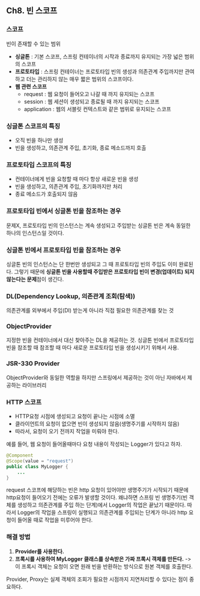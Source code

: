 ## Ch8. 빈 스코프
### 스코프
빈이 존재할 수 있는 범위

* **싱글톤** : 기본 스코프, 스프링 컨테이너의 시작과 종료까지 유지되는 가장 넓은 범위의 스코프
* **프로토타입** : 스프링 컨테이너는 프로토타입 빈의 생성과 의존관계 주입까지만 관여하고 더는 관리하지 않는 매우 짧은 범위의 스코프이다.
* **웹 관련 스코프**
  * request : 웹 요청이 들어오고 나갈 때 까지 유지되는 스코프
  *  session : 웹 세션이 생성되고 종료될 때 까지 유지되는 스코프
  *  application : 웹의 서블릿 컨텍스트와 같은 범위로 유지되는 스코프 

### 싱글톤 스코프의 특징
* 오직 빈을 하나만 생성
* 빈을 생성하고, 의존관계 주입, 초기화, 종료 메소드까지 호출

### 프로토타입 스코프의 특징
* 컨테이너에게 빈을 요청할 때 마다 항상 새로운 빈을 생성
* 빈을 생성하고, 의존관계 주입, 초기화까지만 처리
* 종료 메소드가 호출되지 않음

### 프로토타입 빈에서 싱글톤 빈을 참조하는 경우
문제X, 프로토타입 빈의 인스턴스는 계속 생성되고 주입받는 싱글톤 빈은 계속 동일한 하나의 인스턴스일 것이다.

### 싱글톤 빈에서 프로토타입 빈을 참조하는 경우
싱글톤 빈의 인스턴스는 단 한번만 생성되고 그 때 프로토타입 빈의 주입도 이미 완료된다. 그렇기 때문에 **싱글톤 빈을 사용할때 주입받은 프로토타입 빈이 변경(업데이트) 되지 않는다는 문제**점이 생긴다.

### DL(Dependency Lookup, 의존관계 조회(탐색))
의존관계를 외부에서 주입(DI) 받는게 아니라 직접 필요한 의존관계를 찾는 것

### ObjectProvider
지정한 빈을 컨테이너에서 대신 찾아주는 DL을 제공하는 것. 싱글톤 빈에서 프로토타입 빈을 참조할 때 참조할 때 마다 새로운 프로토타입 빈을 생성시키기 위해서 사용. 

### JSR-330 Provider
ObjectProvider와 동일한 역할을 하지만 스프링에서 제공하는 것이 아닌 자바에서 제공하는 라이브러리

### HTTP 스코프
* HTTP요청 시점에 생성되고 요청이 끝나는 시점에 소멸
* 클라이언트의 요청이 없으면 빈이 생성되지 않음(생명주기를 시작하지 않음)
* 따라서, 요청이 오기 전까지 작업을 미뤄야 한다.

예를 들어, 웹 요청이 들어올때마다 요청 내용이 작성되는 Logger가 있다고 하자. 
```java
@Component
@Scope(value = "request")
public class MyLogger {
    ...
}
```
request 스코프에 해당하는 빈은 http 요청이 있어야만 생명주기가 시작되기 때문에 http요청이 들어오기 전에는 오류가 발생할 것이다. 왜냐하면 스프링 빈 생명주기(빈 객체를 생성하고 의존관계를 주입 하는 단계)에서 Logger의 작업은 끝났기 때문이다. 따라서 Logger의 작업을 스프링이 실행되고 의존관계를 주입되는 단계가 아니라 http 요청이 들어올 때로 작업을 미루어야 한다. 

### 해결 방법
1. **Provider를 사용한다.**
2. **프록시를 사용하여 MyLogger 클래스를 상속받은 가짜 프록시 객체를 만든다.** -> 이 프록시 객체는 요청이 오면 원래 빈을 반환하는 방식으로 원본 객체를 호출한다. 

Provider, Proxy는 실제 객체의 조회가 필요한 시점까지 지연처리할 수 있다는 점이 중요하다.